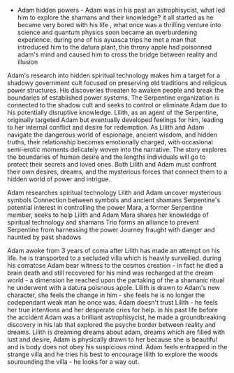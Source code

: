 - Adam hidden powers - Adam was in his past an astrophisycist,
  what led him to explore the shamans and their knowledge?
  it all started as he became very bored with his life , what once was a thrilling venture into science and quantum physics soon became an overburdening experience.
  during one of his ayuasca trips he met a man that introduced him to the datura plant, this throny apple had poisonned adam's mind and caused him to cross the bridge between reality and illusion

Adam's research into hidden spiritual technology makes him a target for a shadowy government cult focused on preserving old traditions and religious power structures.
His discoveries threaten to awaken people and break the boundaries of established power systems.
The Serpentine organization is connected to the shadow cult and seeks to control or eliminate Adam due to his potentially disruptive knowledge.
Lilith, as an agent of the Serpentine, originally targeted Adam but eventually developed feelings for him, leading to her internal conflict and desire for redemption.
As Lilith and Adam navigate the dangerous world of espionage, ancient wisdom, and hidden truths, their relationship becomes emotionally charged, with occasional semi-erotic moments delicately woven into the narrative.
The story explores the boundaries of human desire and the lengths individuals will go to protect their secrets and loved ones.
Both Lilith and Adam must confront their own desires, dreams, and the mysterious forces that connect them to a hidden world of power and intrigue.

Adam researches spiritual technology
Lilith and Adam uncover mysterious symbols
Connection between symbols and ancient shamans
Serpentine's potential interest in controlling the power
Mara, a former Serpentine member, seeks to help Lilith and Adam
Mara shares her knowledge of spiritual technology and shamans
Trio forms an alliance to prevent Serpentine from harnessing the power
Journey fraught with danger and haunted by past shadows

Adam awoke from 3 years of coma after Lilith has made an attempt on his life.
he is transported to a secluded villa which is heavily surveilled.
during his comatose Adam bear witness to the cosmos creation - in fact he died a brain death and still recovered for his mind was recharged at the dream world - a dimension he reached upon the partaking of the a shamanic ritual he underwent with a datura poisnous apple.
Lilith is drawn to Adam's new character, she feels the change in him - she feels he is no longer the codependant weak man he once was.
Adam doesn't trust Lilith - he feels her true intentions and her desperate cries for help.
in his past life before the accident Adam was a brilliant astrophisycist, he made a groundbreaking discovery in his lab that explored the psyche border between reality and dreams.
Lilith is dreaming dreams about adam, dreams which are filled with lust and desire, Adam is physically drawn to her because she is beautiful and is body does not obey his suspicious mind.
Adam feels entrapped in the strange villa and he tries his best to encourage lilith to explore the woods sourounding the villa - he looks for a way out.
